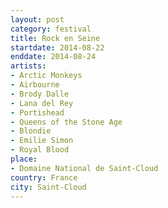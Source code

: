```yaml
---
layout: post
category: festival
title: Rock en Seine
startdate: 2014-08-22
enddate: 2014-08-24
artists: 
- Arctic Monkeys
- Airbourne
- Brody Dalle
- Lana del Rey
- Portishead
- Queens of the Stone Age
- Blondie
- Emilie Simon
- Royal Blood
place: 
- Domaine National de Saint-Cloud
country: France
city: Saint-Cloud
---
```


